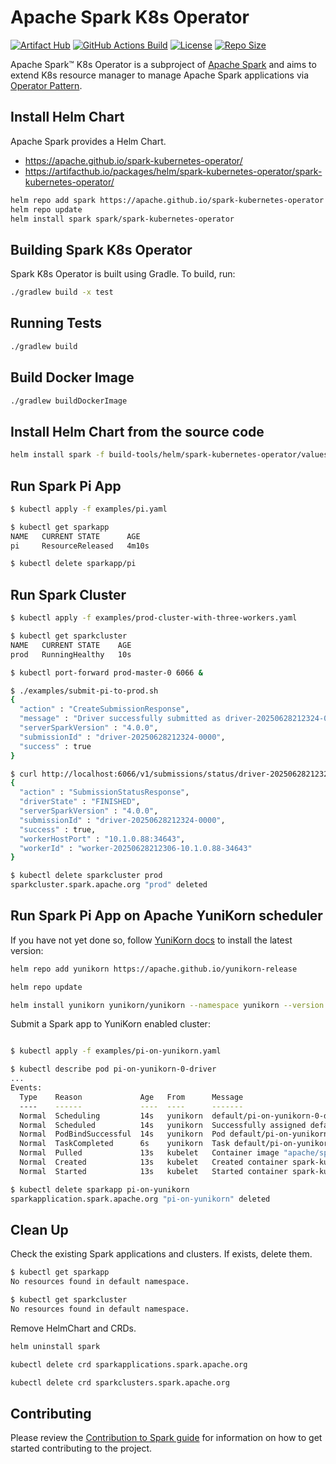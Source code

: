 # Apache Spark K8s Operator

[![Artifact Hub](https://img.shields.io/endpoint?url=https://artifacthub.io/badge/repository/spark-kubernetes-operator)](https://artifacthub.io/packages/search?repo=spark-kubernetes-operator)
[![GitHub Actions Build](https://github.com/apache/spark-kubernetes-operator/actions/workflows/build_and_test.yml/badge.svg)](https://github.com/apache/spark-kubernetes-operator/actions/workflows/build_and_test.yml)
[![License](https://img.shields.io/badge/License-Apache%202.0-blue.svg)](https://opensource.org/licenses/Apache-2.0)
[![Repo Size](https://img.shields.io/github/repo-size/apache/spark-kubernetes-operator)](https://img.shields.io/github/repo-size/apache/spark-kubernetes-operator)

Apache Spark™ K8s Operator is a subproject of [Apache Spark](https://spark.apache.org/) and
aims to extend K8s resource manager to manage Apache Spark applications via
[Operator Pattern](https://kubernetes.io/docs/concepts/extend-kubernetes/operator/).

## Install Helm Chart

Apache Spark provides a Helm Chart.

- <https://apache.github.io/spark-kubernetes-operator/>
- <https://artifacthub.io/packages/helm/spark-kubernetes-operator/spark-kubernetes-operator/>

```bash
helm repo add spark https://apache.github.io/spark-kubernetes-operator
helm repo update
helm install spark spark/spark-kubernetes-operator
```

## Building Spark K8s Operator

Spark K8s Operator is built using Gradle.
To build, run:

```bash
./gradlew build -x test
```

## Running Tests

```bash
./gradlew build
```

## Build Docker Image

```bash
./gradlew buildDockerImage
```

## Install Helm Chart from the source code

```bash
helm install spark -f build-tools/helm/spark-kubernetes-operator/values.yaml build-tools/helm/spark-kubernetes-operator/
```

## Run Spark Pi App

```bash
$ kubectl apply -f examples/pi.yaml

$ kubectl get sparkapp
NAME   CURRENT STATE      AGE
pi     ResourceReleased   4m10s

$ kubectl delete sparkapp/pi
```

## Run Spark Cluster

```bash
$ kubectl apply -f examples/prod-cluster-with-three-workers.yaml

$ kubectl get sparkcluster
NAME   CURRENT STATE    AGE
prod   RunningHealthy   10s

$ kubectl port-forward prod-master-0 6066 &

$ ./examples/submit-pi-to-prod.sh
{
  "action" : "CreateSubmissionResponse",
  "message" : "Driver successfully submitted as driver-20250628212324-0000",
  "serverSparkVersion" : "4.0.0",
  "submissionId" : "driver-20250628212324-0000",
  "success" : true
}

$ curl http://localhost:6066/v1/submissions/status/driver-20250628212324-0000/
{
  "action" : "SubmissionStatusResponse",
  "driverState" : "FINISHED",
  "serverSparkVersion" : "4.0.0",
  "submissionId" : "driver-20250628212324-0000",
  "success" : true,
  "workerHostPort" : "10.1.0.88:34643",
  "workerId" : "worker-20250628212306-10.1.0.88-34643"
}

$ kubectl delete sparkcluster prod
sparkcluster.spark.apache.org "prod" deleted
```

## Run Spark Pi App on Apache YuniKorn scheduler

If you have not yet done so, follow [YuniKorn docs](https://yunikorn.apache.org/docs/#install) to install the latest version:

```bash
helm repo add yunikorn https://apache.github.io/yunikorn-release

helm repo update

helm install yunikorn yunikorn/yunikorn --namespace yunikorn --version 1.6.3 --create-namespace --set embedAdmissionController=false
```

Submit a Spark app to YuniKorn enabled cluster:

```bash

$ kubectl apply -f examples/pi-on-yunikorn.yaml

$ kubectl describe pod pi-on-yunikorn-0-driver
...
Events:
  Type    Reason             Age   From      Message
  ----    ------             ----  ----      -------
  Normal  Scheduling         14s   yunikorn  default/pi-on-yunikorn-0-driver is queued and waiting for allocation
  Normal  Scheduled          14s   yunikorn  Successfully assigned default/pi-on-yunikorn-0-driver to node docker-desktop
  Normal  PodBindSuccessful  14s   yunikorn  Pod default/pi-on-yunikorn-0-driver is successfully bound to node docker-desktop
  Normal  TaskCompleted      6s    yunikorn  Task default/pi-on-yunikorn-0-driver is completed
  Normal  Pulled             13s   kubelet   Container image "apache/spark:4.0.0" already present on machine
  Normal  Created            13s   kubelet   Created container spark-kubernetes-driver
  Normal  Started            13s   kubelet   Started container spark-kubernetes-driver

$ kubectl delete sparkapp pi-on-yunikorn
sparkapplication.spark.apache.org "pi-on-yunikorn" deleted
```

## Clean Up

Check the existing Spark applications and clusters. If exists, delete them.

```bash
$ kubectl get sparkapp
No resources found in default namespace.

$ kubectl get sparkcluster
No resources found in default namespace.
```

Remove HelmChart and CRDs.

```bash
helm uninstall spark

kubectl delete crd sparkapplications.spark.apache.org

kubectl delete crd sparkclusters.spark.apache.org
```

## Contributing

Please review the [Contribution to Spark guide](https://spark.apache.org/contributing.html)
for information on how to get started contributing to the project.
